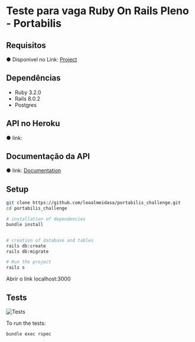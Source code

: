 # Teste para vaga Ruby On Rails Pleno - Portabilis


## Requisitos

● Disponivel no Link: [Project](https://github.com/users/leoalmeidasa/projects/7)

## Dependências

- Ruby 3.2.0
- Rails 8.0.2
- Postgres

## API no Heroku

● link: 

## Documentação da API

● link: [Documentation](https://www.postman.com/devtechbrazil/workspace/testes/collection/14377778-93803a68-b659-4cae-ac7f-3b854b500296?action=share&creator=14377778)

## Setup
```bash
git clone https://github.com/leoalmeidasa/portabilis_challenge.git
cd portabilis_challenge

# installation of dependencies
bundle install


# creation of database and tables
rails db:create
rails db:migrate

# Run the project
rails s
```
 Abrir o link localhost:3000

## Tests

![Tests](https://github.com/peimelo/blog_api/actions/workflows/ruby.yml/badge.svg)

To run the tests:

```bash
bundle exec rspec
```
